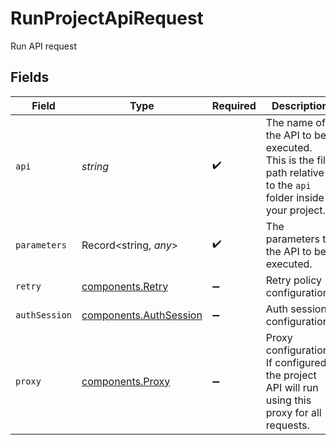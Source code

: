 # RunProjectApiRequest

Run API request


## Fields

| Field                                                                                                       | Type                                                                                                        | Required                                                                                                    | Description                                                                                                 |
| ----------------------------------------------------------------------------------------------------------- | ----------------------------------------------------------------------------------------------------------- | ----------------------------------------------------------------------------------------------------------- | ----------------------------------------------------------------------------------------------------------- |
| `api`                                                                                                       | *string*                                                                                                    | :heavy_check_mark:                                                                                          | The name of the API to be executed. This is the file path relative to the `api` folder inside your project. |
| `parameters`                                                                                                | Record<string, *any*>                                                                                       | :heavy_check_mark:                                                                                          | The parameters to the API to be executed.                                                                   |
| `retry`                                                                                                     | [components.Retry](../../models/components/retry.md)                                                        | :heavy_minus_sign:                                                                                          | Retry policy configurations                                                                                 |
| `authSession`                                                                                               | [components.AuthSession](../../models/components/authsession.md)                                            | :heavy_minus_sign:                                                                                          | Auth session configurations                                                                                 |
| `proxy`                                                                                                     | [components.Proxy](../../models/components/proxy.md)                                                        | :heavy_minus_sign:                                                                                          | Proxy configuration. If configured, the project API will run using this proxy for all requests.             |